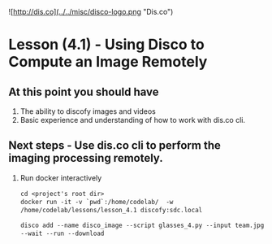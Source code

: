 ![http://dis.co](../../misc/disco-logo.png "Dis.co")

# Lesson (4.1) - Using Disco to Compute an Image Remotely
## At this point you should have
1. The ability to discofy images and videos
2. Basic experience and understanding of how to work with dis.co cli.

## Next steps - Use dis.co cli to perform the imaging processing remotely.
1. Run docker interactively 
    ```{r, engine='bash', interactive_disco}
    cd <project's root dir> 
    docker run -it -v `pwd`:/home/codelab/  -w /home/codelab/lessons/lesson_4.1 discofy:sdc.local
    ```
    ```{r, engine='bash', run_demo}
    disco add --name disco_image --script glasses_4.py --input team.jpg --wait --run --download

    ```
        

 

